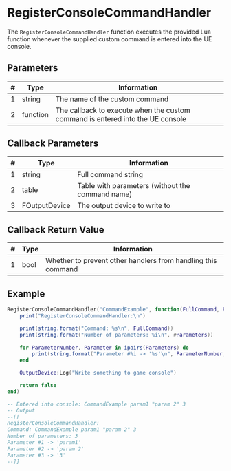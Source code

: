 # RegisterConsoleCommandHandler
The `RegisterConsoleCommandHandler` function executes the provided Lua function whenever the supplied custom command is entered into the UE console.

## Parameters
| # | Type     | Information |
|---|----------|-------------|
| 1 | string   | The name of the custom command |
| 2 | function | The callback to execute when the custom command is entered into the UE console |

## Callback Parameters
| # | Type     | Information |
|---|----------|-------------|
| 1 | string   | Full command string |
| 2 | table    | Table with parameters (without the command name) |
| 3 | FOutputDevice | The output device to write to |

## Callback Return Value
| # | Type  | Information |
|---|-------|-------------|
| 1 | bool  | Whether to prevent other handlers from handling this command |

## Example
```lua
RegisterConsoleCommandHandler("CommandExample", function(FullCommand, Parameters, OutputDevice)
    print("RegisterConsoleCommandHandler:\n")

    print(string.format("Command: %s\n", FullCommand))
    print(string.format("Number of parameters: %i\n", #Parameters))
    
    for ParameterNumber, Parameter in ipairs(Parameters) do
        print(string.format("Parameter #%i -> '%s'\n", ParameterNumber, Parameter))
    end

    OutputDevice:Log("Write something to game console")

    return false
end)

-- Entered into console: CommandExample param1 "param 2" 3
-- Output
--[[
RegisterConsoleCommandHandler:
Command: CommandExample param1 "param 2" 3
Number of parameters: 3
Parameter #1 -> 'param1'
Parameter #2 -> 'param 2'
Parameter #3 -> '3'
--]]
```